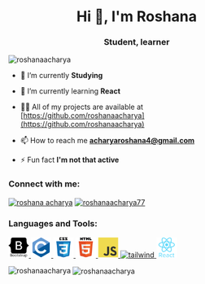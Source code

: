 <h1 align="center">Hi 👋, I'm Roshana</h1>
<h3 align="center">Student, learner</h3>

<p align="left"> <img src="https://komarev.com/ghpvc/?username=roshanaacharya&label=Profile%20views&color=0e75b6&style=flat" alt="roshanaacharya" /> </p>

- 🔭 I’m currently **Studying**

- 🌱 I’m currently learning **React**

- 👨‍💻 All of my projects are available at [https://github.com/roshanaacharya](https://github.com/roshanaacharya)

- 📫 How to reach me **acharyaroshana4@gmail.com**

- ⚡ Fun fact **I'm not that active**

<h3 align="left">Connect with me:</h3>
<p align="left">
<a href="https://fb.com/roshana.acharya34" target="blank"><img align="center" src="https://raw.githubusercontent.com/rahuldkjain/github-profile-readme-generator/master/src/images/icons/Social/facebook.svg" alt="roshana acharya" height="30" width="40" /></a>
<a href="https://instagram.com/roshanaacharya77" target="blank"><img align="center" src="https://raw.githubusercontent.com/rahuldkjain/github-profile-readme-generator/master/src/images/icons/Social/instagram.svg" alt="roshanaacharya77" height="30" width="40" /></a>
</p>

<h3 align="left">Languages and Tools:</h3>
<p align="left"> <a href="https://getbootstrap.com" target="_blank" rel="noreferrer"> <img src="https://raw.githubusercontent.com/devicons/devicon/master/icons/bootstrap/bootstrap-plain-wordmark.svg" alt="bootstrap" width="40" height="40"/> </a> <a href="https://www.cprogramming.com/" target="_blank" rel="noreferrer"> <img src="https://raw.githubusercontent.com/devicons/devicon/master/icons/c/c-original.svg" alt="c" width="40" height="40"/> </a> <a href="https://www.w3schools.com/css/" target="_blank" rel="noreferrer"> <img src="https://raw.githubusercontent.com/devicons/devicon/master/icons/css3/css3-original-wordmark.svg" alt="css3" width="40" height="40"/> </a> <a href="https://www.w3.org/html/" target="_blank" rel="noreferrer"> <img src="https://raw.githubusercontent.com/devicons/devicon/master/icons/html5/html5-original-wordmark.svg" alt="html5" width="40" height="40"/> </a> <a href="https://developer.mozilla.org/en-US/docs/Web/JavaScript" target="_blank" rel="noreferrer"> <img src="https://raw.githubusercontent.com/devicons/devicon/master/icons/javascript/javascript-original.svg" alt="javascript" width="40" height="40"/> </a> <a href="https://tailwindcss.com/" target="_blank" rel="noreferrer"> <img src="https://www.vectorlogo.zone/logos/tailwindcss/tailwindcss-icon.svg" alt="tailwind" width="40" height="40"/> </a></a> <a href="https://reactjs.org/" target="_blank" rel="noreferrer"> <img src="https://raw.githubusercontent.com/devicons/devicon/master/icons/react/react-original-wordmark.svg" alt="react" width="40" height="40"/> </a> </p>

<p><img align="left" src="https://github-readme-stats.vercel.app/api/top-langs?username=roshanaacharya&show_icons=true&locale=en&layout=compact" alt="roshanaacharya" /></p>

<p>&nbsp;<img align="center" src="https://github-readme-stats.vercel.app/api?username=roshanaacharya&show_icons=true&locale=en" alt="roshanaacharya" /></p>


<!---
roshanaacharya/roshanaacharya is a ✨ special ✨ repository because its `README.md` (this file) appears on your GitHub profile.
You can click the Preview link to take a look at your changes.
--->
